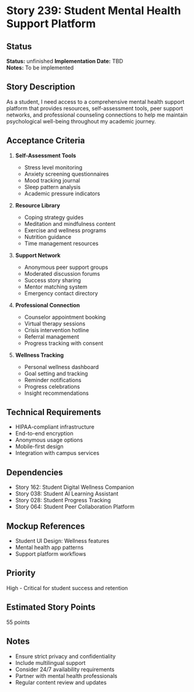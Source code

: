 # Story 239: Student Mental Health Support Platform

## Status
**Status:** unfinished
**Implementation Date:** TBD  
**Notes:** To be implemented

## Story Description
As a student, I need access to a comprehensive mental health support platform that provides resources, self-assessment tools, peer support networks, and professional counseling connections to help me maintain psychological well-being throughout my academic journey.

## Acceptance Criteria
1. **Self-Assessment Tools**
   - Stress level monitoring
   - Anxiety screening questionnaires
   - Mood tracking journal
   - Sleep pattern analysis
   - Academic pressure indicators

2. **Resource Library**
   - Coping strategy guides
   - Meditation and mindfulness content
   - Exercise and wellness programs
   - Nutrition guidance
   - Time management resources

3. **Support Network**
   - Anonymous peer support groups
   - Moderated discussion forums
   - Success story sharing
   - Mentor matching system
   - Emergency contact directory

4. **Professional Connection**
   - Counselor appointment booking
   - Virtual therapy sessions
   - Crisis intervention hotline
   - Referral management
   - Progress tracking with consent

5. **Wellness Tracking**
   - Personal wellness dashboard
   - Goal setting and tracking
   - Reminder notifications
   - Progress celebrations
   - Insight recommendations

## Technical Requirements
- HIPAA-compliant infrastructure
- End-to-end encryption
- Anonymous usage options
- Mobile-first design
- Integration with campus services

## Dependencies
- Story 162: Student Digital Wellness Companion
- Story 038: Student AI Learning Assistant
- Story 028: Student Progress Tracking
- Story 064: Student Peer Collaboration Platform

## Mockup References
- Student UI Design: Wellness features
- Mental health app patterns
- Support platform workflows

## Priority
High - Critical for student success and retention

## Estimated Story Points
55 points

## Notes
- Ensure strict privacy and confidentiality
- Include multilingual support
- Consider 24/7 availability requirements
- Partner with mental health professionals
- Regular content review and updates
